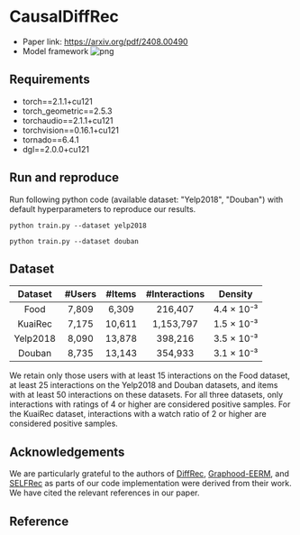 # CausalDiffRec

- Paper link: https://arxiv.org/pdf/2408.00490
- Model framework
![png](https://github.com/user683/CausalDiffRec/blob/master/model.png)

## Requirements

- torch==2.1.1+cu121  
- torch_geometric==2.5.3  
- torchaudio==2.1.1+cu121  
- torchvision==0.16.1+cu121  
- tornado==6.4.1  
- dgl==2.0.0+cu121
 

## Run and reproduce

Run following python code (available dataset: "Yelp2018", "Douban") with default hyperparameters to reproduce our results.

```
python train.py --dataset yelp2018 
```
```
python train.py --dataset douban 
```

## Dataset


|  Dataset   |  #Users  |  #Items  |  #Interactions  |   Density   |
|:----------:|:--------:|:--------:|:---------------:|:-----------:|
|    Food    |  7,809   |  6,309   |     216,407     | 4.4 × 10⁻³  |
|  KuaiRec   |  7,175   |  10,611  |    1,153,797    | 1.5 × 10⁻³  |
|  Yelp2018  |  8,090   |  13,878  |     398,216     | 3.5 × 10⁻³  |
|   Douban   |  8,735   |  13,143  |     354,933     | 3.1 × 10⁻³  |


We retain only those users with at least 15 interactions on 
the Food dataset, at least 25 interactions on the Yelp2018 and
Douban datasets, and items with at least 50 interactions on 
these datasets. For all three datasets, only interactions 
with ratings of 4 or higher are considered positive samples. 
For the KuaiRec dataset, interactions with a watch ratio 
of 2 or higher are considered positive samples.

## Acknowledgements

We are particularly grateful to the authors of [DiffRec](https://github.com/YiyanXu/DiffRec), [Graphood-EERM](https://github.com/qitianwu/GraphOOD-EERM), 
and [SELFRec](https://github.com/Coder-Yu/SELFRec) as parts of our code implementation were derived from their work. 
We have cited the relevant references in our paper.

## Reference
